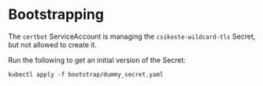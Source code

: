# Bootstrapping

The `certbot` ServiceAccount is managing the `csikoste-wildcard-tls` Secret, but not allowed to create it.

Run the following to get an initial version of the Secret:

```
kubectl apply -f bootstrap/dummy_secret.yaml
```

